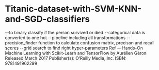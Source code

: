 # Titanic-dataset-with-SVM-KNN-and-SGD-classifiers

--to binary classify if the person survived or died
--categorical data is converted to one hot
--pipeline including all transformations
--precision_finder function to calculate confusion matrix, precison and recall scores
--grid search to find right hyper-parameters
Ref -- 
Hands-On Machine Learning with Scikit-Learn and TensorFlow
by Aurélien Géron
Released March 2017
Publisher(s): O'Reilly Media, Inc.
ISBN: 9781491962299
